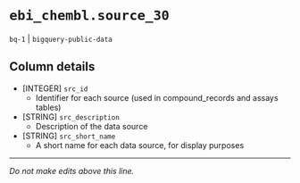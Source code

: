 # `ebi_chembl.source_30`
`bq-1` | `bigquery-public-data`

## Column details
* [INTEGER]   `src_id`
  - Identifier for each source (used in compound_records and assays tables)
* [STRING]    `src_description`
  -  Description of the data source
* [STRING]    `src_short_name`
  - A short name for each data source, for display purposes

-------------------------------------------------------------------------------
*Do not make edits above this line.*
